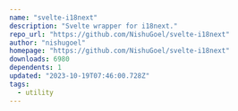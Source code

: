 ```yaml
---
name: "svelte-i18next"
description: "Svelte wrapper for i18next."
repo_url: "https://github.com/NishuGoel/svelte-i18next"
author: "nishugoel"
homepage: "https://github.com/NishuGoel/svelte-i18next"
downloads: 6980
dependents: 1
updated: "2023-10-19T07:46:00.728Z"
tags: 
  - utility
---
```

